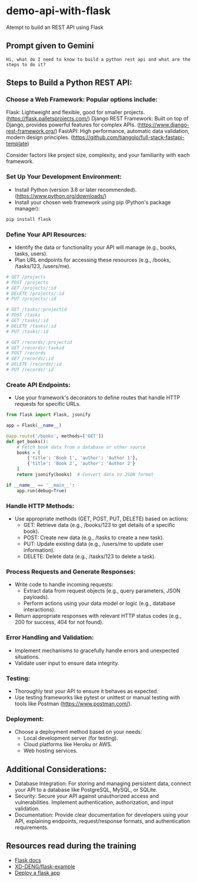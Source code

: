# demo-api-with-flask

Atempt to build an REST API using Flask

## Prompt given to Gemini

```text
Hi, what do I need to know to build a python rest api and what are the steps to do it?
```

## Steps to Build a Python REST API:

### Choose a Web Framework: Popular options include:

Flask: Lightweight and flexible, good for smaller projects. (https://flask.palletsprojects.com/)
Django REST Framework: Built on top of Django, provides powerful features for complex APIs. (https://www.django-rest-framework.org/)
FastAPI: High performance, automatic data validation, modern design principles. (https://github.com/tiangolo/full-stack-fastapi-template)

Consider factors like project size, complexity, and your familiarity with each framework.

### Set Up Your Development Environment:

- Install Python (version 3.6 or later recommended). (https://www.python.org/downloads/)
- Install your chosen web framework using pip (Python's package manager):

```bash
pip install flask
```

### Define Your API Resources:

- Identify the data or functionality your API will manage (e.g., books, tasks, users).
- Plan URL endpoints for accessing these resources (e.g., /books, /tasks/123, /users/me).

```python 
# GET /projects
# POST /projects
# GET /projects/:id
# DELETE /projects/:id
# PUT /projects/:id

# GET /tasks/:projectid
# POST /tasks
# GET /tasks/:id
# DELETE /tasks/:id
# PUT /tasks/:id

# GET /records/:projectid
# GET /records/:taskid
# POST /records
# GET /records/:id
# DELETE /records/:id
# PUT /records/:id

```

### Create API Endpoints:

- Use your framework's decorators to define routes that handle HTTP requests for specific URLs.

```python
from flask import Flask, jsonify

app = Flask(__name__)

@app.route('/books', methods=['GET'])
def get_books():
    # Fetch book data from a database or other source
    books = [
        {'title': 'Book 1', 'author': 'Author 1'},
        {'title': 'Book 2', 'author': 'Author 2'}
    ]
    return jsonify(books)  # Convert data to JSON format

if __name__ == '__main__':
    app.run(debug=True)
```

### Handle HTTP Methods:

- Use appropriate methods (GET, POST, PUT, DELETE) based on actions:
  - GET: Retrieve data (e.g., /books/123 to get details of a specific book).
  - POST: Create new data (e.g., /tasks to create a new task).
  - PUT: Update existing data (e.g., /users/me to update user information).
  - DELETE: Delete data (e.g., /tasks/123 to delete a task).

### Process Requests and Generate Responses:

- Write code to handle incoming requests:
  - Extract data from request objects (e.g., query parameters, JSON payloads).
  - Perform actions using your data model or logic (e.g., database interactions).
- Return appropriate responses with relevant HTTP status codes (e.g., 200 for success, 404 for not found).

### Error Handling and Validation:

- Implement mechanisms to gracefully handle errors and unexpected situations.
- Validate user input to ensure data integrity.

### Testing:

- Thoroughly test your API to ensure it behaves as expected.
- Use testing frameworks like pytest or unittest or manual testing with tools like Postman (https://www.postman.com/).

### Deployment:

- Choose a deployment method based on your needs:
  - Local development server (for testing).
  - Cloud platforms like Heroku or AWS.
  - Web hosting services.

## Additional Considerations:

- Database Integration: For storing and managing persistent data, connect your API to a database like PostgreSQL, MySQL, or SQLite.
- Security: Secure your API against unauthorized access and vulnerabilities. Implement authentication, authorization, and input validation.
- Documentation: Provide clear documentation for developers using your API, explaining endpoints, request/response formats, and authentication requirements.

## Resources read during the training

- [Flask docs](flask.palletsprojects.com/en/3.0.x/api)
- [XD-DENG/flask-example](https://github.com/XD-DENG/flask-example?tab=readme-ov-file)
- [Deploy a flask app](https://cleavr.io/cleavr-slice/how-to-deploy-python-flask-framework)